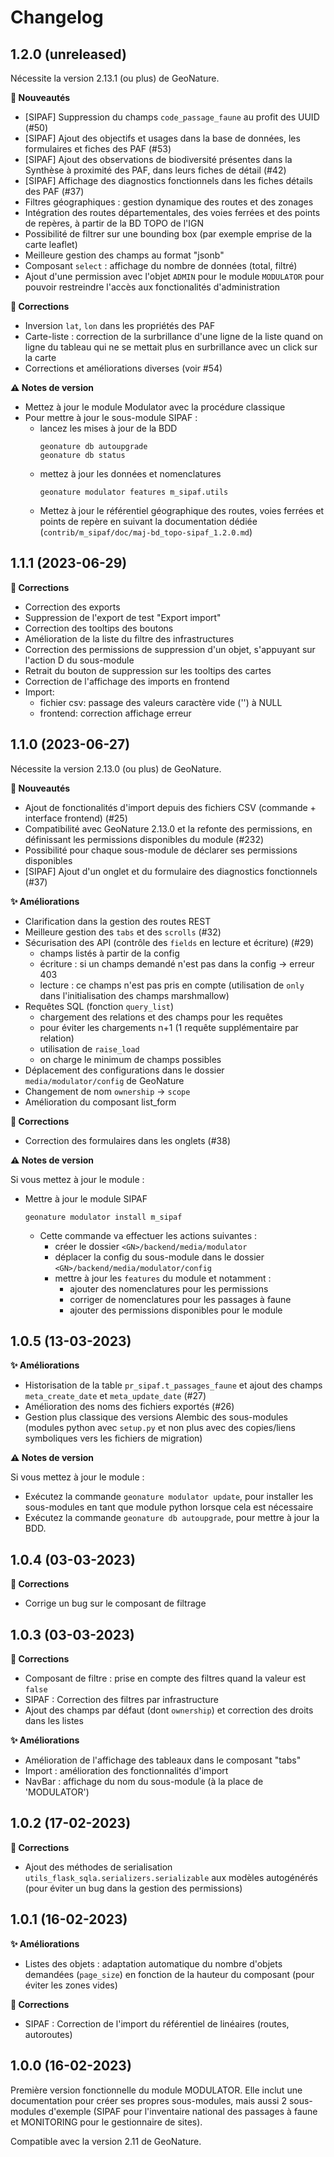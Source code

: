 # Changelog

## 1.2.0 (unreleased)

Nécessite la version 2.13.1 (ou plus) de GeoNature.

**🚀 Nouveautés**

- [SIPAF] Suppression du champs `code_passage_faune` au profit des UUID (#50)
- [SIPAF] Ajout des objectifs et usages dans la base de données, les formulaires et fiches des PAF (#53)
- [SIPAF] Ajout des observations de biodiversité présentes dans la Synthèse à proximité des PAF, dans leurs fiches de détail (#42)
- [SIPAF] Affichage des diagnostics fonctionnels dans les fiches détails des PAF (#37)
- Filtres géographiques : gestion dynamique des routes et des zonages
- Intégration des routes départementales, des voies ferrées et des points de repères, à partir de la BD TOPO de l'IGN
- Possibilité de filtrer sur une bounding box (par exemple emprise de la carte leaflet)
- Meilleure gestion des champs au format "jsonb"
- Composant `select` : affichage du nombre de données (total, filtré)
- Ajout d'une permission avec l'objet `ADMIN` pour le module `MODULATOR` pour pouvoir restreindre l'accès aux fonctionalités d'administration

**🐛 Corrections**

- Inversion `lat`, `lon` dans les propriétés des PAF
- Carte-liste : correction de la surbrillance d'une ligne de la liste quand on ligne du tableau qui ne se mettait plus en surbrillance avec un click sur la carte
- Corrections et améliorations diverses (voir #54)

**⚠️ Notes de version**

- Mettez à jour le module Modulator avec la procédure classique
- Pour mettre à jour le sous-module SIPAF :
  - lancez les mises à jour de la BDD
    ```
    geonature db autoupgrade
    geonature db status
    ```
  - mettez à jour les données et nomenclatures
    ```
    geonature modulator features m_sipaf.utils
    ```
  - Mettez à jour le référentiel géographique des routes, voies ferrées et points de repère en suivant la documentation dédiée (`contrib/m_sipaf/doc/maj-bd_topo-sipaf_1.2.0.md`)

## 1.1.1 (2023-06-29)

**🐛 Corrections**

- Correction des exports
- Suppression de l'export de test "Export import"
- Correction des tooltips des boutons
- Amélioration de la liste du filtre des infrastructures
- Correction des permissions de suppression d'un objet, s'appuyant sur l'action D du sous-module
- Retrait du bouton de suppression sur les tooltips des cartes
- Correction de l'affichage des imports en frontend
- Import:
  - fichier csv: passage des valeurs caractère vide ('') à NULL
  - frontend: correction affichage erreur

## 1.1.0 (2023-06-27)

Nécessite la version 2.13.0 (ou plus) de GeoNature.

**🚀 Nouveautés**

- Ajout de fonctionalités d'import depuis des fichiers CSV (commande + interface frontend) (#25)
- Compatibilité avec GeoNature 2.13.0 et la refonte des permissions, en définissant les permissions disponibles du module (#232)
- Possibilité pour chaque sous-module de déclarer ses permissions disponibles
- [SIPAF] Ajout d'un onglet et du formulaire des diagnostics fonctionnels (#37)

**✨ Améliorations**

- Clarification dans la gestion des routes REST
- Meilleure gestion des `tabs` et des `scrolls` (#32)
- Sécurisation des API (contrôle des `fields` en lecture et écriture) (#29)
  - champs listés à partir de la config
  - écriture : si un champs demandé n'est pas dans la config -> erreur 403
  - lecture : ce champs n'est pas pris en compte (utilisation de `only` dans l'initialisation des champs marshmallow)
- Requêtes SQL (fonction `query_list`)
    - chargement des relations et des champs pour les requêtes
    - pour éviter les chargements n+1 (1 requête supplémentaire par relation)
    - utilisation de `raise_load`
    - on charge le minimum de champs possibles
- Déplacement des configurations dans le dossier `media/modulator/config` de GeoNature
- Changement de nom `ownership` -> `scope`
- Amélioration du composant list_form

**🐛 Corrections**

- Correction des formulaires dans les onglets (#38)

**⚠️ Notes de version**

Si vous mettez à jour le module :

- Mettre à jour le module SIPAF
  ```
  geonature modulator install m_sipaf
  ```
  - Cette commande va effectuer les actions suivantes :
    - créer le dossier `<GN>/backend/media/modulator`
    - déplacer la config du sous-module dans le dossier `<GN>/backend/media/modulator/config`
    - mettre à jour les `features` du module et notamment :
      - ajouter des nomenclatures pour les permissions
      - corriger de nomenclatures pour les passages à faune
      - ajouter des permissions disponibles pour le module

## 1.0.5 (13-03-2023)

**✨ Améliorations**

- Historisation de la table `pr_sipaf.t_passages_faune` et ajout des champs `meta_create_date` et `meta_update_date` (#27)
- Amélioration des noms des fichiers exportés (#26)
- Gestion plus classique des versions Alembic des sous-modules (modules python avec `setup.py` et non plus avec des copies/liens symboliques vers les fichiers de migration)

**⚠️ Notes de version**

Si vous mettez à jour le module :

- Exécutez la commande `geonature modulator update`, pour installer les sous-modules en tant que module python lorsque cela est nécessaire
- Exécutez la commande `geonature db autoupgrade`, pour mettre à jour la BDD.

## 1.0.4 (03-03-2023)

**🐛 Corrections**

- Corrige un bug sur le composant de filtrage

## 1.0.3 (03-03-2023)

**🐛 Corrections**

- Composant de filtre : prise en compte des filtres quand la valeur est `false`
- SIPAF : Correction des filtres par infrastructure
- Ajout des champs par défaut (dont `ownership`) et correction des droits dans les listes

**✨ Améliorations**

- Amélioration de l'affichage des tableaux dans le composant "tabs"
- Import : amélioration des fonctionnalités d'import
- NavBar : affichage du nom du sous-module (à la place de 'MODULATOR')

## 1.0.2 (17-02-2023)

**🐛 Corrections**

- Ajout des méthodes de serialisation `utils_flask_sqla.serializers.serializable` aux modèles autogénérés (pour éviter un bug dans la gestion des permissions)

## 1.0.1 (16-02-2023)

**✨ Améliorations**

- Listes des objets : adaptation automatique du nombre d'objets demandées (`page_size`) en fonction de la hauteur du composant (pour éviter les zones vides)

**🐛 Corrections**

- SIPAF : Correction de l'import du référentiel de linéaires (routes, autoroutes)

## 1.0.0 (16-02-2023)

Première version fonctionnelle du module MODULATOR.
Elle inclut une documentation pour créer ses propres sous-modules, mais aussi 2 sous-modules d'exemple (SIPAF pour l'inventaire national des passages à faune et MONITORING pour le gestionnaire de sites).

Compatible avec la version 2.11 de GeoNature.
